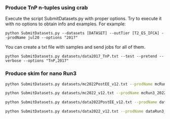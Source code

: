 ### Produce TnP n-tuples using crab

Execute the script SubmitDatasets.py with proper options. Try to execute it with no options to obtain info and examples. For example:

    python SubmitDatasets.py --datasets [DATASET] --outTier [T2_ES_IFCA] --prodName jul20 --options "2017"

You can create a txt file with samples and send jobs for all of them.

    python SubmitDatasets.py datasets/data2017_TnP.txt --test --pretend --verbose --options "TnP,2017"

### Produce skim for nano Run3
```bash
python SubmitDatasets.py datasets/mc2022PostEE_v12.txt --prodName mcRun3_PostEE_oct2023 -v --outTier T2_ES_IFCA
```
```bash
python SubmitDatasets.py datasets/mc2022_v12.txt --prodName mcRun3_2022_oct2023 -v --outTier T2_ES_IFCA
```
```bash
python SubmitDatasets.py datasets/data2022PostEE_v12.txt --prodName dataRun3_PostEE_oct2023 -v --outTier T2_ES_IFCA
```
```bash
python SubmitDatasets.py datasets/data2022_v12.txt --prodName dataRun3_2022_oct2023 -v --outTier T2_ES_IFCA
```